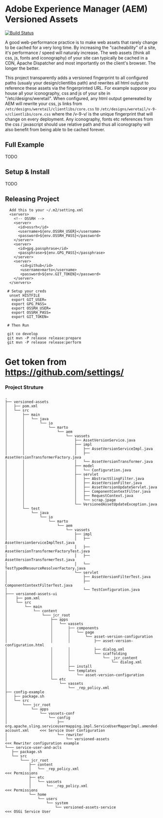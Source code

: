 # Adobe Experience Manager (AEM) Versioned Assets
[![Build Status](https://travis-ci.org/marto/aem-versioned-assets.svg?branch=master)](https://travis-ci.org/marto/aem-versioned-assets)

A good web-performance practice is to make web assets that rarely change to be cached for a very long time. By increasing the "cacheability" of a site, it's performance / speed will naturaly increase. The web assets (think all css, js, fonts and iconography) of your site can typically be cached in a CDN, Apache Dispatcher and most importantly on the client's browser. The longer the better.

This project transparently adds a versioned fingerprint to all configured paths (usualy your design/clientlibs path) and rewrites all html output to reference these assets via the fingerprinted URL. For example suppose you house all your iconography, css and js of your site in "/etc/designs/weretail". When configured, any html output genereated by AEM will rewrite your css, js links from `/etc/designs/weretail/clientlibs/core.css` to `/etc/designs/weretail/v-9-v/clientlibs/core.css` where the /v-9-v/ is the unique fingerprint that will change on every deployment. Any iconography, fonts etc references from the css / javascript should use relative path and thus all iconography will also benefit from being able to be cached forever.

## Full Example
TODO

## Setup & Install
TODO

## Releasing Project
```
  Add this to your ~/.m2/setting.xml
  <servers>
    <!-- OSSRH -->
    <server>
      <id>ossrh</id>
      <username>${env.OSSRH_USER}</username>
      <password>${env.OSSRH_PASS}</password>
    </server>
    <server>
      <id>gpg.passphrase</id>
      <passphrase>${env.GPG_PASS}</passphrase>
    </server>
    <server>
       <id>github</id>
       <username>marto</username>
       <password>${env.GIT_TOKEN}</password>
    </server>
  </servers>

 # Setup your creds
  unset HISTFILE
   export GIT_USER=
   export GPG_PASS=
   export OSSRH_USER=
   export OSSRH_PASS=
   export GIT_TOKEN=

 # Then Run

 git co develop
 git mvn -P release release:prepare
 git mvn -P release release:perform
```

# Get token from https://github.com/settings/

### Project Struture

```
.
├── versioned-assets
│   ├── pom.xml
│   └── src
│       ├── main
│       │   └── java
│       │       └── io
│       │           └── marto
│       │               └── aem
│       │                   └── vassets
│       │                       ├── AssetVersionService.java
│       │                       ├── impl
│       │                       │   ├── AssetVersionServiceImpl.java
│       │                       │   ├── AssetVersionTransformerFactory.java
│       │                       │   └── AssetVersionTransformer.java
│       │                       ├── model
│       │                       │   └── Configuration.java
│       │                       ├── servlet
│       │                       │   ├── AbstractSlingFilter.java
│       │                       │   ├── AssetVersionFilter.java
│       │                       │   ├── AssetVersionUpdateServlet.java
│       │                       │   ├── ComponentContextFilter.java
│       │                       │   ├── RequestContext.java
│       │                       │   └── scrap.jpage
│       │                       └── VersionedAssetUpdateException.java
│       └── test
│           └── java
│               └── io
│                   └── marto
│                       └── aem
│                           └── vassets
│                               ├── impl
│                               │   ├── AssetVersionServiceImplTest.java
│                               │   ├── AssetVersionTransformerFactoryTest.java
│                               │   ├── AssetVersionTransformerTest.java
│                               │   └── TestTypedResourceResolverFactory.java
│                               └── servlet
│                                   ├── AssetVersionFilterTest.java
│                                   ├── ComponentContextFilterTest.java
│                                   └── TestConfiguration.java
├─── versioned-assets-ui
│    ├── pom.xml
│    └── src
│        └── main
│            └── content
│                └─── jcr_root
│                    ├── apps
│                    │   └── vassets
│                    │       ├── components
│                    │       │   └── page
│                    │       │       └── asset-version-configuration
│                    │       │           ├── asset-version-configuration.html
│                    │       │           ├── dialog.xml
│                    │       │           └── scaffolding
│                    │       │               └── _jcr_content
│                    │       │                   └── dialog.xml
│                    │       ├── install
│                    │       └── templates
│                    │           └── asset-version-configuration
│                    └── etc
│                        └── vassets
│                            └── _rep_policy.xml
├── config-example
│   ├── package.sh
│   └── src
│       └─── jcr_root
│           └── apps
│               └── vassets-conf
│                   └── config
│                       ├── org.apache.sling.serviceusermapping.impl.ServiceUserMapperImpl.amended-account.xml     <<< Service User Configuration
│                       └── rewriter
│                           └── versioned-assets                                                                   <<< Rewriter configuration example
└─── service-user-and-acls
   ├── package.sh
   └── src
       └─── jcr_root
           ├── content
           │   └── _rep_policy.xml                                                                                <<< Permissions
           ├── etc
           │   └── vassets
           │       └── _rep_policy.xml                                                                            <<< Permissions
           └── home
               └── users
                   └── system
                       └── versioned-assets-service                                                               <<< OSGi Service User 
```

